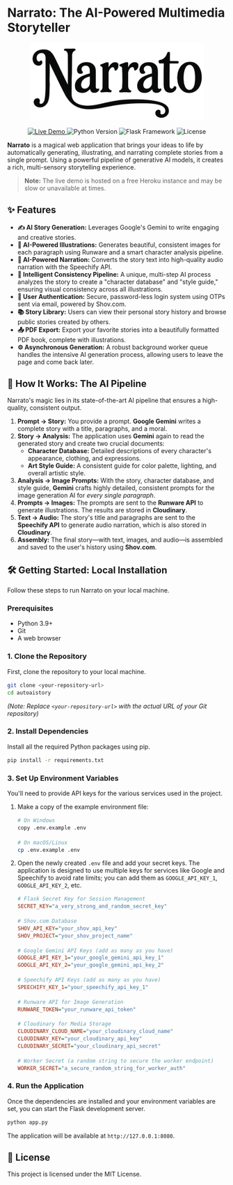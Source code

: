 # Narrato: The AI-Powered Multimedia Storyteller

<p align="center">
  <img src="./static/images/logo-text.png" alt="Narrato Logo" width="400"/>
</p>

<p align="center">
  <a href="https://narrato-9ab718a4ca8c.herokuapp.com/" target="_blank">
    <img src="https://img.shields.io/badge/Live-Demo-brightgreen?style=for-the-badge&logo=heroku" alt="Live Demo"/>
  </a>
  <img src="https://img.shields.io/badge/Python-3.9+-blue?style=for-the-badge&logo=python" alt="Python Version"/>
  <img src="https://img.shields.io/badge/Framework-Flask-orange?style=for-the-badge&logo=flask" alt="Flask Framework"/>
  <img src="https://img.shields.io/badge/License-MIT-yellow?style=for-the-badge" alt="License"/>
</p>

**Narrato** is a magical web application that brings your ideas to life by automatically generating, illustrating, and narrating complete stories from a single prompt. Using a powerful pipeline of generative AI models, it creates a rich, multi-sensory storytelling experience.

> **Note:** The live demo is hosted on a free Heroku instance and may be slow or unavailable at times.

## ✨ Features

-   **✍️ AI Story Generation:** Leverages Google's Gemini to write engaging and creative stories.
-   **🎨 AI-Powered Illustrations:** Generates beautiful, consistent images for each paragraph using Runware and a smart character analysis pipeline.
-   **🎤 AI-Powered Narration:** Converts the story text into high-quality audio narration with the Speechify API.
-   **🤖 Intelligent Consistency Pipeline:** A unique, multi-step AI process analyzes the story to create a "character database" and "style guide," ensuring visual consistency across all illustrations.
-   **🔐 User Authentication:** Secure, password-less login system using OTPs sent via email, powered by Shov.com.
-   **📚 Story Library:** Users can view their personal story history and browse public stories created by others.
-   **📤 PDF Export:** Export your favorite stories into a beautifully formatted PDF book, complete with illustrations.
-   **⚙️ Asynchronous Generation:** A robust background worker queue handles the intensive AI generation process, allowing users to leave the page and come back later.

## 🚀 How It Works: The AI Pipeline

Narrato's magic lies in its state-of-the-art AI pipeline that ensures a high-quality, consistent output.

1.  **Prompt -> Story:** You provide a prompt. **Google Gemini** writes a complete story with a title, paragraphs, and a moral.
2.  **Story -> Analysis:** The application uses **Gemini** again to read the generated story and create two crucial documents:
    *   **Character Database:** Detailed descriptions of every character's appearance, clothing, and expressions.
    *   **Art Style Guide:** A consistent guide for color palette, lighting, and overall artistic style.
3.  **Analysis -> Image Prompts:** With the story, character database, and style guide, **Gemini** crafts highly detailed, consistent prompts for the image generation AI for *every single paragraph*.
4.  **Prompts -> Images:** The prompts are sent to the **Runware API** to generate illustrations. The results are stored in **Cloudinary**.
5.  **Text -> Audio:** The story's title and paragraphs are sent to the **Speechify API** to generate audio narration, which is also stored in **Cloudinary**.
6.  **Assembly:** The final story—with text, images, and audio—is assembled and saved to the user's history using **Shov.com**.

## 🛠️ Getting Started: Local Installation

Follow these steps to run Narrato on your local machine.

### Prerequisites

-   Python 3.9+
-   Git
-   A web browser

### 1. Clone the Repository

First, clone the repository to your local machine.
```bash
git clone <your-repository-url>
cd autoaistory
```
*(Note: Replace `<your-repository-url>` with the actual URL of your Git repository)*

### 2. Install Dependencies

Install all the required Python packages using pip.
```bash
pip install -r requirements.txt
```

### 3. Set Up Environment Variables

You'll need to provide API keys for the various services used in the project.

1.  Make a copy of the example environment file:
    ```bash
    # On Windows
    copy .env.example .env

    # On macOS/Linux
    cp .env.example .env
    ```
2.  Open the newly created `.env` file and add your secret keys. The application is designed to use multiple keys for services like Google and Speechify to avoid rate limits; you can add them as `GOOGLE_API_KEY_1`, `GOOGLE_API_KEY_2`, etc.

    ```ini
    # Flask Secret Key for Session Management
    SECRET_KEY="a_very_strong_and_random_secret_key"

    # Shov.com Database
    SHOV_API_KEY="your_shov_api_key"
    SHOV_PROJECT="your_shov_project_name"

    # Google Gemini API Keys (add as many as you have)
    GOOGLE_API_KEY_1="your_google_gemini_api_key_1"
    GOOGLE_API_KEY_2="your_google_gemini_api_key_2"

    # Speechify API Keys (add as many as you have)
    SPEECHIFY_KEY_1="your_speechify_api_key_1"

    # Runware API for Image Generation
    RUNWARE_TOKEN="your_runware_api_token"

    # Cloudinary for Media Storage
    CLOUDINARY_CLOUD_NAME="your_cloudinary_cloud_name"
    CLOUDINARY_KEY="your_cloudinary_api_key"
    CLOUDINARY_SECRET="your_cloudinary_api_secret"

    # Worker Secret (a random string to secure the worker endpoint)
    WORKER_SECRET="a_secure_random_string_for_worker_auth"
    ```

### 4. Run the Application

Once the dependencies are installed and your environment variables are set, you can start the Flask development server.

```bash
python app.py
```

The application will be available at `http://127.0.0.1:8080`.

## 📄 License

This project is licensed under the MIT License.
